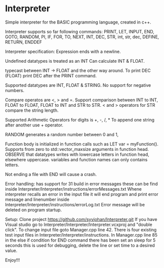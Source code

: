 # Interpreter
Simple interpreter for the BASIC programming language,
created in c++.

Interpreter supports so far following commands:
PRINT,
LET,
INPUT,
END,
GOTO,
RANDOM,
PI,
IF,
FOR,
TO,
NEXT,
INT,
DEC,
STR,
int,
str,
dec,
DEFINE,
RETURN,
ENDDEF

Interpreter specification:
Expression ends with a newline.

Undefined datatypes is treated as an INT
Can calculate INT & FLOAT.

typecast between INT -> FLOAT and the other way around.
To print DEC (FLOAT) print DEC after the PRINT command.

Supported datatypes are INT, FLOAT & STRING.
No support for negative numbers.

Compare operatos are <, > and =.
Support comparison between INT to INT, FLOAT to FLOAT,
FLOAT to INT and STR to STR.
< and > operators for STR compare the string length.

Supported Arithmetic Operators for digits is +, -, /, *
To append one string after another use + operator.

RANDOM generates a random number between 0 and 1,

Function body is initialized in function calls such as
LET var = myFunction().
Supports from zero to std::vector_maxsize arguments in function head.
OBSERVE that datatypes writes with lowercase letters in function head, elsewhere uppercase.
variables and function names can only contains letters.

Not ending a file with END will cause a crash.

Error handling:
has support for 31 build in error messages these can be find inside Interpreter/Interpreter/instructions/errorMessages.txt
Whene interpreter recalls an error in the input file it will end program and
print error message and linenumber inside Interpreter/Interpreter/instructions/errorLog.txt
Error message will be deleted on program startup.

Setup:
Clone project https://github.com/syvjohan/Interpreter.git
If you have Visual studio go to Interpreter/Interpreter/Interpreter.vcxproj and "double click".
To change input file goto Manager.cpp line 42. There is four existing test input files in Interpreter/Interpreter/instructions.
In Manager.cpp line 85 in the else if condition for END command there has been set an sleep for 5 seconds this is used for debugging,
delete the line or set time to a desired value.

Enjoy!!!